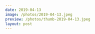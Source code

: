 ```yaml
---
date: 2019-04-13
image: /photos/2019-04-13.jpeg
preview: /photos/thumb-2019-04-13.jpeg
layout: post
---
```



